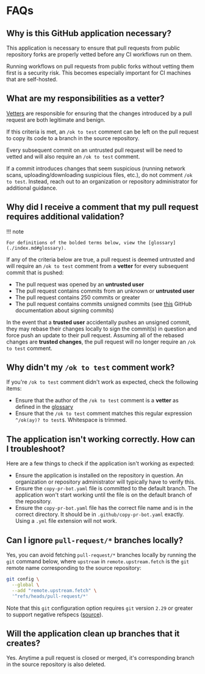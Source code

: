 # FAQs

## Why is this GitHub application necessary?

This application is necessary to ensure that pull requests from public repository forks are properly vetted before any CI workflows run on them.

Running workflows on pull requests from public forks without vetting them first is a security risk. This becomes especially important for CI machines that are self-hosted.

## What are my responsibilities as a vetter?

[Vetters](./index.md#glossary) are responsible for ensuring that the changes introduced by a pull request are both legitimate and benign.

If this criteria is met, an `/ok to test` comment can be left on the pull request to copy its code to a branch in the source repository.

Every subsequent commit on an untrusted pull request will be need to vetted and will also require an `/ok to test` comment.

If a commit introduces changes that seem suspicious (running network scans, uploading/downloading suspicious files, etc.), do not comment `/ok to test`. Instead, reach out to an organization or repository administrator for additional guidance.

## Why did I receive a comment that my pull request requires additional validation?

!!! note

    For definitions of the bolded terms below, view the [glossary](./index.md#glossary).

If any of the criteria below are true, a pull request is deemed untrusted and will require an `/ok to test` comment from a **vetter** for every subsequent commit that is pushed:

- The pull request was opened by an **untrusted user**
- The pull request contains commits from an unknown or **untrusted user**
- The pull request contains 250 commits or greater
- The pull request contains commits unsigned commits (see [this](https://docs.github.com/en/authentication/managing-commit-signature-verification/about-commit-signature-verification) GitHub documentation about signing commits)

In the event that a **trusted user** accidentally pushes an unsigned commit, they may rebase their changes locally to sign the commit(s) in question and force push an update to their pull request. Assuming all of the rebased changes are **trusted changes**, the pull request will no longer require an `/ok to test` comment.

## Why didn't my `/ok to test` comment work?

If you're `/ok to test` comment didn't work as expected, check the following items:

- Ensure that the author of the `/ok to test` comment is a **vetter** as defined in the [glossary](./index.md#glossary)
- Ensure that the `/ok to test` comment matches this regular expression `^/ok(ay)? to test$`. Whitespace is trimmed.

## The application isn't working correctly. How can I troubleshoot?

Here are a few things to check if the application isn't working as expected:

- Ensure the application is installed on the repository in question. An organization or repository administrator will typically have to verify this.
- Ensure the `copy-pr-bot.yaml` file is committed to the default branch. The application won't start working until the file is on the default branch of the repository.
- Ensure the `copy-pr-bot.yaml` file has the correct file name and is in the correct directory. It should be in `.github/copy-pr-bot.yaml` exactly. Using a `.yml` file extension will not work.

## Can I ignore `pull-request/*` branches locally?

Yes, you can avoid fetching `pull-request/*` branches locally by running the `git` command below, where `upstream` in `remote.upstream.fetch` is the `git` remote name corresponding to the source repository:

```sh
git config \
  --global \
  --add "remote.upstream.fetch" \
  '^refs/heads/pull-request/*'
```

Note that this `git` configuration option requires `git` version `2.29` or greater to support negative refspecs ([source](https://github.blog/2020-10-19-git-2-29-released/#user-content-negative-refspecs)).

## Will the application clean up branches that it creates?

Yes. Anytime a pull request is closed or merged, it's corresponding branch in the source repository is also deleted.
